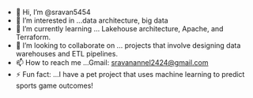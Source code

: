 - 👋 Hi, I’m @sravan5454
- 👀 I’m interested in ...data architecture, big data
- 🌱 I’m currently learning ... Lakehouse architecture, Apache, and Terraform.
- 💞️ I’m looking to collaborate on ... projects that involve designing data warehouses and ETL pipelines.
- 📫 How to reach me ...Gmail: sravanannel2424@gmail.com
- ⚡ Fun fact: ...I have a pet project that uses machine learning to predict sports game outcomes!

<!---
sravan5454/sravan5454 is a ✨ special ✨ repository because its `README.md` (this file) appears on your GitHub profile.
You can click the Preview link to take a look at your changes.
--->

